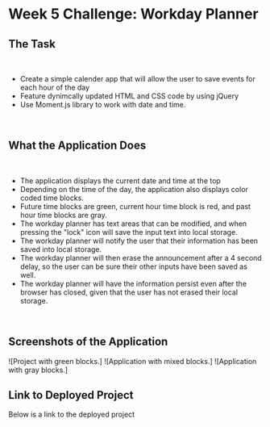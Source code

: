 # Week 5 Challenge: Workday Planner

## The Task
<br>

- Create a simple calender app that will allow the user to save events for each hour of the day
- Feature dynimcally updated HTML and CSS code by using jQuery
- Use Moment.js library to work with date and time. 
<br>

## What the Application Does
<br>

- The application displays the current date and time at the top
- Depending on the time of the day, the application also displays color coded time blocks. 
- Future time blocks are green, current hour time block is red, and past hour time blocks are gray. 
- The workday planner has text areas that can be modified, and when pressing the "lock" icon will save the input text into local storage. 
- The workday planner will notify the user that their information has been saved into local storage. 
- The workday planner will then erase the announcement after a 4 second delay, so the user can be sure their other inputs have been saved as well. 
- The workday planner will have the information persist even after the browser has closed, given that the user has not erased their local storage. 
<br>

## Screenshots of the Application

![Project with green blocks.]
![Application with mixed blocks.]
![Application with gray blocks.]

## Link to Deployed Project

Below is a link to the deployed project

